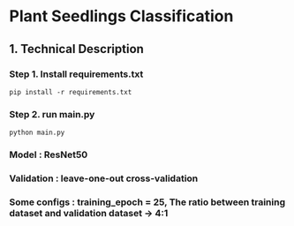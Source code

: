 # Plant Seedlings Classification

## 1. Technical Description
### **Step 1.** Install requirements.txt
```
pip install -r requirements.txt
```
### **Step 2.** run main.py
```
python main.py
```

### Model : ResNet50
### Validation : leave-one-out cross-validation
### Some configs : training_epoch = 25, The ratio between training dataset and validation dataset -> 4:1
